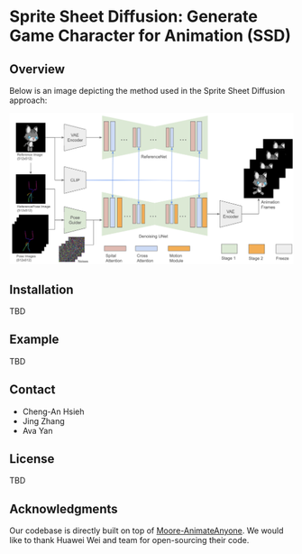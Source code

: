 # Sprite Sheet Diffusion: Generate Game Character for Animation (SSD)

## Overview
Below is an image depicting the method used in the Sprite Sheet Diffusion approach:

![Method Overview](https://github.com/chenganhsieh/spritesheet-diffusion/blob/main/static/images/method.png)

## Installation
TBD

## Example
TBD

## Contact
* Cheng-An Hsieh
* Jing Zhang
* Ava Yan

## License
TBD

## Acknowledgments
Our codebase is directly built on top of [Moore-AnimateAnyone](https://github.com/MooreThreads/Moore-AnimateAnyone). We would like to thank Huawei Wei and team for open-sourcing their code.
